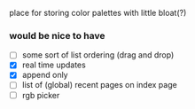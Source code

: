 place for storing color palettes with little bloat(?)

### would be nice to have

- [ ] some sort of list ordering (drag and drop)
- [x] real time updates
- [x] append only
- [ ] list of (global) recent pages on index page
- [ ] rgb picker
